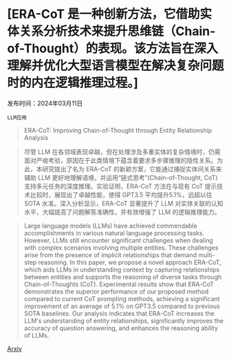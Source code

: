 # [ERA-CoT 是一种创新方法，它借助实体关系分析技术来提升思维链（Chain-of-Thought）的表现。该方法旨在深入理解并优化大型语言模型在解决复杂问题时的内在逻辑推理过程。]

发布时间：2024年03月11日

`LLM应用`

> ERA-CoT: Improving Chain-of-Thought through Entity Relationship Analysis

> 尽管 LLM 在各领域表现卓越，但在处理涉及多重实体的复杂情境时，仍需面对严峻考验，原因在于此类情境下蕴含着要求多步骤推理的隐性关系。为此，本研究提出了名为 ERA-CoT 的新颖方案，它能通过捕捉实体间关系来辅助 LLM 更好地理解语境，并运用“链式思考”(Chain-of-Thought, CoT) 支持多元任务的深度推理。实验证明，ERA-CoT 方法在与现有 CoT 提示技术比较时，展现出了卓越性能，使得 GPT3.5 平均提升5.1\%，远超以往 SOTA 水准。深入分析显示，ERA-CoT 显著提升了 LLM 对实体关联的认知水平，大幅提高了问题解答准确性，并有效增强了 LLM 的逻辑推理能力。

> Large language models (LLMs) have achieved commendable accomplishments in various natural language processing tasks. However, LLMs still encounter significant challenges when dealing with complex scenarios involving multiple entities. These challenges arise from the presence of implicit relationships that demand multi-step reasoning. In this paper, we propose a novel approach ERA-CoT, which aids LLMs in understanding context by capturing relationships between entities and supports the reasoning of diverse tasks through Chain-of-Thoughts (CoT). Experimental results show that ERA-CoT demonstrates the superior performance of our proposed method compared to current CoT prompting methods, achieving a significant improvement of an average of 5.1\% on GPT3.5 compared to previous SOTA baselines. Our analysis indicates that ERA-CoT increases the LLM's understanding of entity relationships, significantly improves the accuracy of question answering, and enhances the reasoning ability of LLMs.

[Arxiv](https://arxiv.org/abs/2403.06932)